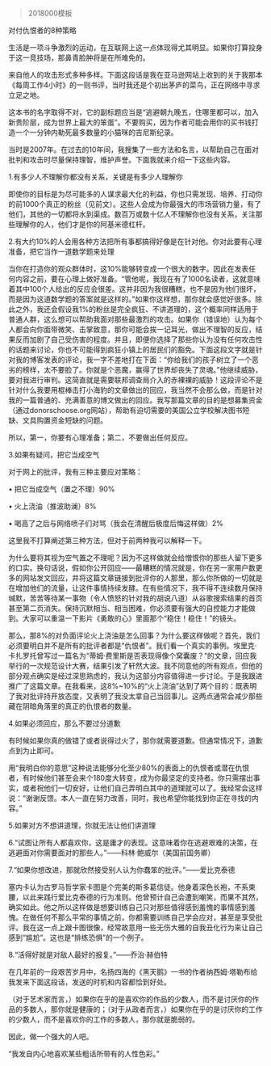 # 
> 2018000模板





对付仇恨者的8种策略


生活是一项斗争激烈的运动，在互联网上这一点体现得尤其明显。如果你打算投身于这一竞技场，那鼻青脸肿将是在所难免的。

来自他人的攻击形式多种多样。下面这段话是我在亚马逊网站上收到的关于我那本《每周工作4小时》的一则书评，当时我还是个初出茅庐的菜鸟，正在网络中寻求立足之地。


这本书的名字取得不对，它的副标题应当是“逃避朝九晚五，住哪里都可以，加入新贵阶层，成为世界上最大的笨蛋”。不要购买，因为作者可能会用你的买书钱打造一个一分钟内勒死最多数量的小猫咪的吉尼斯纪录。


当时是2007年。在过去的10年间，我搜集了一些方法和名言，以帮助自己在面对批判和攻击时尽量保持理智，维护声誉。下面我就来介绍一下这些内容。

1.有多少人不理解你都没有关系，关键是有多少人理解你

即使你的目标是为尽可能多的人谋求最大化的利益，你也只需发现、培养、打动你的前1000个真正的粉丝（见前文）。这些人会成为你最强大的市场营销力量，有了他们，其他的一切都将水到渠成。数百万或数十亿人不理解你也没有关系，关注那些理解你的人，他们才是你的阿基米德杠杆。

2.有大约10%的人会用各种方法把所有事都搞得好像是在针对他。你对此要有心理准备，把它当作一道数学题来处理

当你在打造你的观众群体时，这10%能够转变成一个很大的数字。因此在发表任何内容之前，要在心理上做好准备。“管他呢，我现在有了1000名读者，这就意味着其中100个人给出的反应会很差。这并非因为我很糟糕，也不是因为他们很坏，而是因为这道数学题的答案就是这样的。”如果你这样想，那你就会感觉好很多。除此之外，我还会假设我1%的粉丝是完全疯狂、不讲道理的，这个概率同样适用于普通人群，这么想可以帮助我面对那些最激烈的攻击。如果你（错误地）认为每个人都会向你面带微笑、击掌致意，那你可能会挨一记耳光，做出不理智的反应，结果反而加剧了自己受伤害的程度。并且，即便你选择了那些你认为没有任何攻击性的话题来讨论，你也不可能得到疯狂小镇上的居民们的豁免。下面这段文字就是针对我的博客发表的评论，我一字不差地打在下面：“你给我们的孩子树立了一个恶劣的榜样，太不要脸了。你就是个恶魔，赢得了世界却丧失了灵魂。”他继续威胁，要对我进行审判。这简直就是需要联邦调查局介入的赤裸裸的威胁！这段评论不是针对什么我要用棍棒击打小海豹的文章做出的回应，我当然不会那么做，而是针对我的一篇普通的、充满善意的博文做出的回应。我写那篇文章的目的是想募集资金（通过donorschoose.org网站），帮助有迫切需要的美国公立学校解决图书短缺、文具购置资金短缺的问题。

所以，第一，你要有心理准备；第二，不要做出任何反应。

3.如果有疑问，把它当成空气

对于网上的批评，我有三种主要应对策略：


• 把它当成空气（置之不理）90%

• 火上浇油（推波助澜）8%

• 喝高了之后与网络喷子们对骂（我会在清醒后极度后悔这样做）2%


这里我不打算阐述第三种方法，但对于前两种我可以解释一下。

为什么要将其视为空气置之不理呢？因为不这样做就会给憎恨你的那些人留下更多的口实。换句话说，假如你公开回应——最糟糕的情况就是，你在另一家用户数更多的网站发文回应，并将这篇文章链接到批评你的人那里，那么你所做的一切就是在增加他们的流量，让这件事情持续发酵。在有些情况下，我不得不连续数月保持缄默，苦苦等待某一事物（令人愤怒的针对我的胡说八道）从谷歌搜索结果的首页甚至第二页消失。保持沉默相当、相当困难，你必须要有强大的自控能力才能做到。大家可以重温一下影片《勇敢的心》里面那个“稳住！稳住！”的镜头。

那么，那8%的对负面评论火上浇油是怎么回事？为什么要这样做呢？首先，我们必须要明白并不是所有的批评者都是“仇恨者”。我们看一个真实的事例。埃里克·卡扎罗托曾写过一篇名为“蒂姆·费里斯是否表现得像个窝囊废？”的文章，回应我举行的一次规范设计大赛，结果引发了轩然大波。我不同意他的所有观点，但他的部分观点确实是经过深思熟虑的，我认为这部分内容值得进一步讨论。于是我跟进推广了这篇文章。在我看来，这8%~10%的“火上浇油”达到了两个目的：既表明了我对批评持开放态度，又表明了我没太拿自己当回事儿。这两点通常会减少那些藏在阴暗角落里的真正的仇恨者的数量。

4.如果必须回应，那么不要过分道歉

有时候如果你真的做错了或者说得过火了，那你就需要道歉。但通常情况下，道歉点到为止即可。

用“我明白你的意思”这种说法能够分化至少80%的表面上的仇恨者或潜在仇恨者，有时候他们甚至会来个180度大转变，成为你最坚定的支持者。你只需摆出事实，或者祝他们一切安好，让他们自己弄明白其中的道理就可以了。我经常会这样说：“谢谢反馈。本人一直在努力改善，同时，我也希望你能找到你正在寻找的内容。”

5.如果对方不想讲道理，你就无法让他们讲道理

6.“试图让所有人都喜欢你，这是庸才的表现。这意味着你在逃避艰难的决策，在逃避面对你需要面对的那些人。”——科林·鲍威尔（美国前国务卿）

7.“如果你想改进，那就欣然接受别人认为你蠢笨的批评。”——爱比克泰德

塞内卡认为古罗马哲学家卡图是个完美的斯多葛信徒。他身着深色长袍，不系束腰，以此来践行爱比克泰德的行为准则。他曾预计自己会遭到嘲笑，而果不其然，确实如此。他之所以这样做是想要训练自己只对那些值得感到羞愧的事情感到羞愧。在做任何不那么平常的事情之前，你都需要训练自己学会应对，甚至是享受批评。我在这一点上跟卡图很像，经常故意用一些无伤大雅的自我丑化行为来让自己感到“尴尬”。这也是“排练恐惧”的一个例子。

8.“活得好就是对敌人最好的报复。”——乔治·赫伯特

在几年前的一段艰苦岁月中，名扬四海的《黑天鹅》一书的作者纳西姆·塔勒布给我发来下面这段话，发送的时机和内容都恰到好处。


（对于艺术家而言，）如果你在乎的是喜欢你的作品的少数人，而不是讨厌你的作品的多数人，那你就是健康的；（对于从政者而言，）如果你在乎的是讨厌你的工作的少数人，而不是喜欢你的工作的多数人，那你就是脆弱的。


因此，做一个强大的人吧。





“我发自内心地喜欢某些粗话所带有的人性色彩。”





